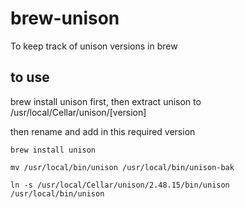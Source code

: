 # brew-unison

To keep track of unison versions in brew 

## to use

brew install unison first, then
extract unison to /usr/local/Cellar/unison/[version]

then rename and add in this required version
```
brew install unison

mv /usr/local/bin/unison /usr/local/bin/unison-bak

ln -s /usr/local/Cellar/unison/2.48.15/bin/unison /usr/local/bin/unison
```

